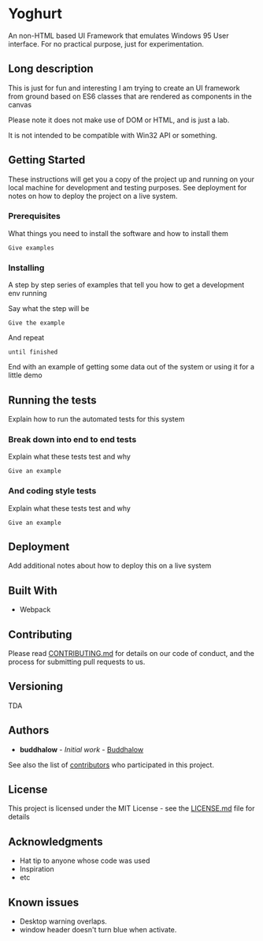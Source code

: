 # Yoghurt

An non-HTML based UI Framework that emulates Windows 95 User interface. For no practical purpose, just for experimentation.



## Long description

This is just for fun and interesting I am trying to create an UI framework from ground based on ES6 classes that are rendered as components in the canvas

Please note it does not make use of DOM or HTML, and is just a lab.

It is not intended to be compatible with Win32 API or something. 

## Getting Started

These instructions will get you a copy of the project up and running on your local machine for development and testing purposes. See deployment for notes on how to deploy the project on a live system.

### Prerequisites

What things you need to install the software and how to install them

```
Give examples
```

### Installing

A step by step series of examples that tell you how to get a development env running

Say what the step will be

```
Give the example
```

And repeat

```
until finished
```

End with an example of getting some data out of the system or using it for a little demo

## Running the tests

Explain how to run the automated tests for this system

### Break down into end to end tests

Explain what these tests test and why

```
Give an example
```

### And coding style tests

Explain what these tests test and why

```
Give an example
```

## Deployment

Add additional notes about how to deploy this on a live system

## Built With

* Webpack

## Contributing

Please read [CONTRIBUTING.md](https://gist.github.com/PurpleBooth/b24679402957c63ec426) for details on our code of conduct, and the process for submitting pull requests to us.

## Versioning

TDA

## Authors

* **buddhalow** - *Initial work* - [Buddhalow](https://github.com/Buddhalow)

See also the list of [contributors](https://github.com/your/project/contributors) who participated in this project.

## License

This project is licensed under the MIT License - see the [LICENSE.md](LICENSE.md) file for details

## Acknowledgments

* Hat tip to anyone whose code was used
* Inspiration
* etc

## Known issues
* Desktop warning overlaps.
* window header doesn't turn blue when activate.
